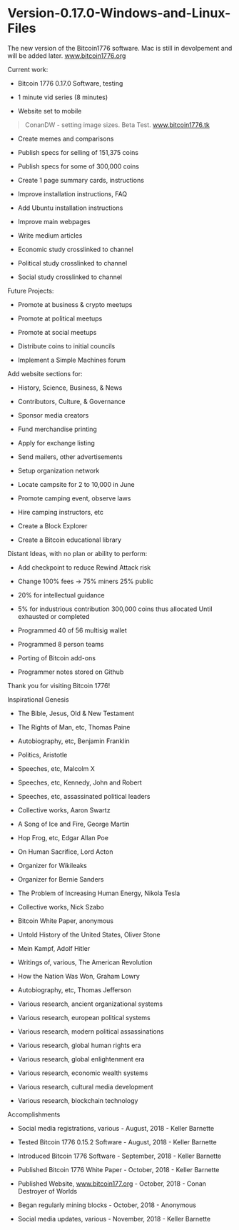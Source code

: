 # Version-0.17.0-Windows-and-Linux-Files
The new version of the Bitcoin1776 software. Mac is still in devolpement and will be added later. www.bitcoin1776.org


Current work:

* Bitcoin 1776 0.17.0 Software, testing

* 1 minute vid series (8 minutes)

* Website set to mobile

> ConanDW - setting image sizes. Beta Test. www.bitcoin1776.tk

* Create memes and comparisons

* Publish specs for selling of 151,375 coins

* Publish specs for some of 300,000 coins

* Create 1 page summary cards, instructions

* Improve installation instructions, FAQ

* Add Ubuntu installation instructions

* Improve main webpages

* Write medium articles

* Economic study crosslinked to channel

* Political study crosslinked to channel

* Social study crosslinked to channel

Future Projects:

* Promote at business & crypto meetups

* Promote at political meetups

* Promote at social meetups

* Distribute coins to initial councils

* Implement a Simple Machines forum

Add website sections for:
* History, Science, Business, & News
* Contributors, Culture, & Governance

* Sponsor media creators

* Fund merchandise printing

* Apply for exchange listing

* Send mailers, other advertisements

* Setup organization network

* Locate campsite for 2 to 10,000 in June

* Promote camping event, observe laws

* Hire camping instructors, etc

* Create a Block Explorer

* Create a Bitcoin educational library

Distant Ideas, with no plan or ability to perform:

* Add checkpoint to reduce Rewind Attack risk

* Change 100% fees -> 75% miners 25% public

* 20% for intellectual guidance
* 5% for industrious contribution
300,000 coins thus allocated
Until exhausted or completed

* Programmed 40 of 56 multisig wallet

* Programmed 8 person teams

* Porting of Bitcoin add-ons

* Programmer notes stored on Github

Thank you for visiting Bitcoin 1776!

Inspirational Genesis

* The Bible, Jesus, Old & New Testament

* The Rights of Man, etc, Thomas Paine

* Autobiography, etc, Benjamin Franklin

* Politics, Aristotle

* Speeches, etc, Malcolm X

* Speeches, etc, Kennedy, John and Robert

* Speeches, etc, assassinated political leaders

* Collective works, Aaron Swartz

* A Song of Ice and Fire, George Martin

* Hop Frog, etc, Edgar Allan Poe

* On Human Sacrifice, Lord Acton

* Organizer for Wikileaks

* Organizer for Bernie Sanders

* The Problem of Increasing Human Energy, Nikola Tesla

* Collective works, Nick Szabo

* Bitcoin White Paper, anonymous

* Untold History of the United States, Oliver Stone

* Mein Kampf, Adolf Hitler

* Writings of, various, The American Revolution

* How the Nation Was Won, Graham Lowry

* Autobiography, etc, Thomas Jefferson

* Various research, ancient organizational systems

* Various research, european political systems

* Various research, modern political assassinations

* Various research, global human rights era

* Various research, global enlightenment era

* Various research, economic wealth systems

* Various research, cultural media development

* Various research, blockchain technology

Accomplishments

* Social media registrations, various - August, 2018 - Keller Barnette

* Tested Bitcoin 1776 0.15.2 Software - August, 2018 - Keller Barnette

* Introduced Bitcoin 1776 Software - September, 2018 - Keller Barnette

* Published Bitcoin 1776 White Paper - October, 2018 - Keller Barnette

* Published Website, www.bitcoin177.org - October, 2018 - Conan Destroyer of Worlds

* Began regularly mining blocks - October, 2018 - Anonymous

* Social media updates, various - November, 2018 - Keller Barnette 
